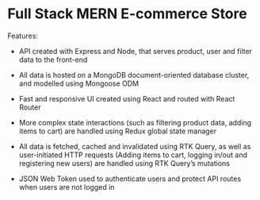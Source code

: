 # Full Stack MERN E-commerce Store

Features:

- API created with Express and Node, that serves product, user and filter data to the front-end

- All data is hosted on a MongoDB document-oriented database cluster, and modelled using Mongoose ODM

- Fast and responsive UI created using React and routed with React Router

- More complex state interactions (such as filtering product data, adding items to cart) are handled using Redux global state manager

- All data is fetched, cached and invalidated using RTK Query, as well as user-initiated HTTP requests (Adding items to cart, logging in/out and registering new users) are handled using RTK Query’s mutations

- JSON Web Token used to authenticate users and protect API routes when users are not logged in
